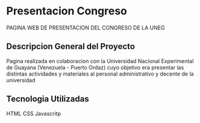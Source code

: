 # Presentacion Congreso
PAGINA WEB DE PRESENTACION DEL CONGRESO DE LA UNEG

## Descripcion General del Proyecto

Pagina realizada en colaboracion con la Universidad Nacional Experimental de Guayana (Venezuela - Puerto Ordaz) cuyo objetivo era presentar las distintas actividades y
materiales al personal administrativo y decente de la universidad

## Tecnologia Utilizadas
HTML
CSS
Javascritp

